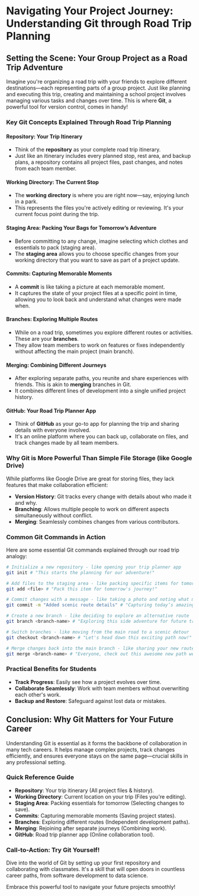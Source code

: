 # Navigating Your Project Journey: Understanding Git through Road Trip Planning

## Setting the Scene: Your Group Project as a Road Trip Adventure

Imagine you're organizing a road trip with your friends to explore different destinations—each representing parts of a group project. Just like planning and executing this trip, creating and maintaining a school project involves managing various tasks and changes over time. This is where **Git**, a powerful tool for version control, comes in handy!

### Key Git Concepts Explained Through Road Trip Planning

#### Repository: Your Trip Itinerary

- Think of the **repository** as your complete road trip itinerary.
- Just like an itinerary includes every planned stop, rest area, and backup plans, a repository contains all project files, past changes, and notes from each team member.

#### Working Directory: The Current Stop

- The **working directory** is where you are right now—say, enjoying lunch in a park.
- This represents the files you're actively editing or reviewing. It's your current focus point during the trip.

#### Staging Area: Packing Your Bags for Tomorrow’s Adventure

- Before committing to any change, imagine selecting which clothes and essentials to pack (staging area).
- The **staging area** allows you to choose specific changes from your working directory that you want to save as part of a project update.

#### Commits: Capturing Memorable Moments

- A **commit** is like taking a picture at each memorable moment.
- It captures the state of your project files at a specific point in time, allowing you to look back and understand what changes were made when.

#### Branches: Exploring Multiple Routes

- While on a road trip, sometimes you explore different routes or activities. These are your **branches**.
- They allow team members to work on features or fixes independently without affecting the main project (main branch).

#### Merging: Combining Different Journeys

- After exploring separate paths, you reunite and share experiences with friends. This is akin to **merging** branches in Git.
- It combines different lines of development into a single unified project history.

#### GitHub: Your Road Trip Planner App

- Think of **GitHub** as your go-to app for planning the trip and sharing details with everyone involved.
- It's an online platform where you can back up, collaborate on files, and track changes made by all team members.

### Why Git is More Powerful Than Simple File Storage (like Google Drive)

While platforms like Google Drive are great for storing files, they lack features that make collaboration efficient:

- **Version History**: Git tracks every change with details about who made it and why.
- **Branching**: Allows multiple people to work on different aspects simultaneously without conflict.
- **Merging**: Seamlessly combines changes from various contributors.

### Common Git Commands in Action

Here are some essential Git commands explained through our road trip analogy:

```bash
# Initialize a new repository - like opening your trip planner app
git init # "This starts the planning for our adventure!"

# Add files to the staging area - like packing specific items for tomorrow’s plan
git add <file> # "Pack this item for tomorrow's journey!"

# Commit changes with a message - like taking a photo and noting what makes it special
git commit -m "Added scenic route details" # "Capturing today’s amazing view!"

# Create a new branch - like deciding to explore an alternative route
git branch <branch-name> # "Exploring this side adventure for future trips!"

# Switch branches - like moving from the main road to a scenic detour
git checkout <branch-name> # "Let's head down this exciting path now!"

# Merge changes back into the main branch - like sharing your new route discoveries with friends
git merge <branch-name> # "Everyone, check out this awesome new path we found!"
```

### Practical Benefits for Students

- **Track Progress**: Easily see how a project evolves over time.
- **Collaborate Seamlessly**: Work with team members without overwriting each other's work.
- **Backup and Restore**: Safeguard against lost data or mistakes.

## Conclusion: Why Git Matters for Your Future Career

Understanding Git is essential as it forms the backbone of collaboration in many tech careers. It helps manage complex projects, track changes efficiently, and ensures everyone stays on the same page—crucial skills in any professional setting.

### Quick Reference Guide

- **Repository**: Your trip itinerary (All project files & history).
- **Working Directory**: Current location on your trip (Files you're editing).
- **Staging Area**: Packing essentials for tomorrow (Selecting changes to save).
- **Commits**: Capturing memorable moments (Saving project states).
- **Branches**: Exploring different routes (Independent development paths).
- **Merging**: Rejoining after separate journeys (Combining work).
- **GitHub**: Road trip planner app (Online collaboration tool).

### Call-to-Action: Try Git Yourself!

Dive into the world of Git by setting up your first repository and collaborating with classmates. It's a skill that will open doors in countless career paths, from software development to data science.

Embrace this powerful tool to navigate your future projects smoothly!
